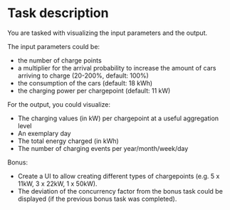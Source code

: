 # Task description

You are tasked with visualizing the input parameters and the output.

The input parameters could be:

- the number of charge points
- a multiplier for the arrival probability to increase the amount of cars arriving to charge (20-200%, default: 100%)
- the consumption of the cars (default: 18 kWh)
- the charging power per chargepoint (default: 11 kW)

For the output, you could visualize:

- The charging values (in kW) per chargepoint at a useful aggregation level
- An exemplary day
- The total energy charged (in kWh)
- The number of charging events per year/month/week/day

Bonus:

- Create a UI to allow creating different types of chargepoints (e.g. 5 x 11kW, 3 x 22kW, 1 x 50kW).
- The deviation of the concurrency factor from the bonus task could be displayed (if the previous bonus task was completed).
